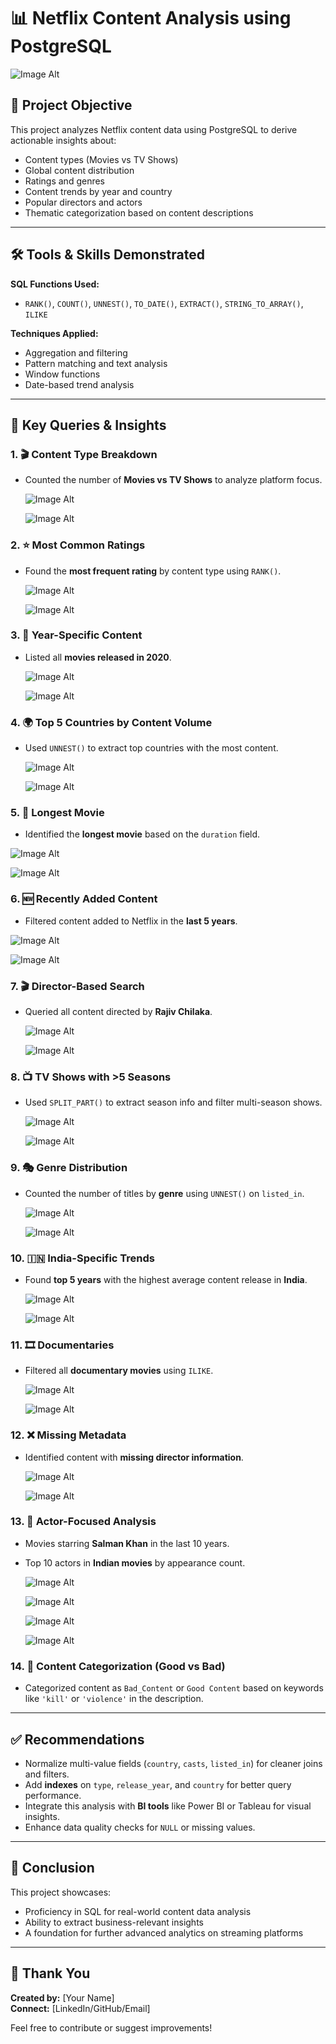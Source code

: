 
# 📊 Netflix Content Analysis using PostgreSQL

![Image Alt](https://github.com/vasuverma17/netflix_data_analysis_postgresql/blob/main/inbox_12038776_dbabda1e8f2d39e88b030173303b2724_Netflix.jpg)

## 🎯 Project Objective
This project analyzes Netflix content data using PostgreSQL to derive actionable insights about:
- Content types (Movies vs TV Shows)
- Global content distribution
- Ratings and genres
- Content trends by year and country
- Popular directors and actors
- Thematic categorization based on content descriptions

---

## 🛠️ Tools & Skills Demonstrated

**SQL Functions Used:**
- `RANK()`, `COUNT()`, `UNNEST()`, `TO_DATE()`, `EXTRACT()`, `STRING_TO_ARRAY()`, `ILIKE`

**Techniques Applied:**
- Aggregation and filtering
- Pattern matching and text analysis
- Window functions
- Date-based trend analysis

---

## 📌 Key Queries & Insights

### 1. 🎬 Content Type Breakdown
- Counted the number of **Movies vs TV Shows** to analyze platform focus.

  ![Image Alt](https://github.com/vasuverma17/netflix_data_analysis_postgresql/blob/main/Screenshot%202025-07-15%20184638.png)

  ![Image Alt](https://github.com/vasuverma17/netflix_data_analysis_postgresql/blob/main/Screenshot%202025-07-15%20184648.png)

### 2. ⭐ Most Common Ratings
- Found the **most frequent rating** by content type using `RANK()`.

  ![Image Alt](https://github.com/vasuverma17/netflix_data_analysis_postgresql/blob/main/Screenshot%202025-07-15%20192412.png)

  ![Image Alt](https://github.com/vasuverma17/netflix_data_analysis_postgresql/blob/main/Screenshot%202025-07-15%20192432.png)
  

### 3. 📅 Year-Specific Content
- Listed all **movies released in 2020**.

  ![Image Alt](https://github.com/vasuverma17/netflix_data_analysis_postgresql/blob/main/Screenshot%202025-07-15%20194408.png)

  ![Image Alt](https://github.com/vasuverma17/netflix_data_analysis_postgresql/blob/main/Screenshot%202025-07-15%20194446.png)

  

### 4. 🌍 Top 5 Countries by Content Volume
- Used `UNNEST()` to extract top countries with the most content.

  ![Image Alt](https://github.com/vasuverma17/netflix_data_analysis_postgresql/blob/main/Screenshot%202025-07-15%20195959.png)

   ![Image Alt](https://github.com/vasuverma17/netflix_data_analysis_postgresql/blob/main/Screenshot%202025-07-15%20200046.png)

  

### 5. 🎥 Longest Movie
- Identified the **longest movie** based on the `duration` field.

![Image Alt](https://github.com/vasuverma17/netflix_data_analysis_postgresql/blob/main/Screenshot%202025-07-16%20160151.png)

![Image Alt](https://github.com/vasuverma17/netflix_data_analysis_postgresql/blob/main/Screenshot%202025-07-16%20160208.png)
  

### 6. 🆕 Recently Added Content
- Filtered content added to Netflix in the **last 5 years**.

![Image Alt](https://github.com/vasuverma17/netflix_data_analysis_postgresql/blob/main/Screenshot%202025-07-16%20161353.png)

![Image Alt](https://github.com/vasuverma17/netflix_data_analysis_postgresql/blob/main/Screenshot%202025-07-16%20161451.png)

### 7. 🎬 Director-Based Search
- Queried all content directed by **Rajiv Chilaka**.

  ![Image Alt](https://github.com/vasuverma17/netflix_data_analysis_postgresql/blob/main/Screenshot%202025-07-16%20170110.png)

  ![Image Alt](https://github.com/vasuverma17/netflix_data_analysis_postgresql/blob/main/Screenshot%202025-07-16%20170123.png)

### 8. 📺 TV Shows with >5 Seasons
- Used `SPLIT_PART()` to extract season info and filter multi-season shows.

   ![Image Alt](https://github.com/vasuverma17/netflix_data_analysis_postgresql/blob/main/Screenshot%202025-07-16%20171119.png)

   ![Image Alt](https://github.com/vasuverma17/netflix_data_analysis_postgresql/blob/main/Screenshot%202025-07-16%20171140.png)

### 9. 🎭 Genre Distribution
- Counted the number of titles by **genre** using `UNNEST()` on `listed_in`.

   ![Image Alt](https://github.com/vasuverma17/netflix_data_analysis_postgresql/blob/main/Screenshot%202025-07-16%20173242.png)

   ![Image Alt](https://github.com/vasuverma17/netflix_data_analysis_postgresql/blob/main/Screenshot%202025-07-16%20173849.png)

### 10. 🇮🇳 India-Specific Trends
- Found **top 5 years** with the highest average content release in **India**.

   ![Image Alt](https://github.com/vasuverma17/netflix_data_analysis_postgresql/blob/main/Screenshot%202025-07-16%20175157.png)

   ![Image Alt](https://github.com/vasuverma17/netflix_data_analysis_postgresql/blob/main/Screenshot%202025-07-16%20175207.png)

### 11. 🎞️ Documentaries
- Filtered all **documentary movies** using `ILIKE`.
  
   ![Image Alt](https://github.com/vasuverma17/netflix_data_analysis_postgresql/blob/main/Screenshot%202025-07-16%20183147.png)

   ![Image Alt](https://github.com/vasuverma17/netflix_data_analysis_postgresql/blob/main/Screenshot%202025-07-16%20183209.png)

### 12. ❌ Missing Metadata
- Identified content with **missing director information**.

   ![Image Alt](https://github.com/vasuverma17/netflix_data_analysis_postgresql/blob/main/Screenshot%202025-07-16%20183529.png)

   ![Image Alt](https://github.com/vasuverma17/netflix_data_analysis_postgresql/blob/main/Screenshot%202025-07-16%20183542.png)

### 13. 🎥 Actor-Focused Analysis
- Movies starring **Salman Khan** in the last 10 years.
- Top 10 actors in **Indian movies** by appearance count.
  
   ![Image Alt](https://github.com/vasuverma17/netflix_data_analysis_postgresql/blob/main/Screenshot%202025-07-16%20184153.png)

   ![Image Alt](https://github.com/vasuverma17/netflix_data_analysis_postgresql/blob/main/Screenshot%202025-07-16%20184258.png)
  
   ![Image Alt](https://github.com/vasuverma17/netflix_data_analysis_postgresql/blob/main/Screenshot%202025-07-16%20185522.png)

   ![Image Alt](https://github.com/vasuverma17/netflix_data_analysis_postgresql/blob/main/Screenshot%202025-07-16%20185534.png)

### 14. 🚫 Content Categorization (Good vs Bad)
- Categorized content as `Bad_Content` or `Good Content` based on keywords like `'kill'` or `'violence'` in the description.

---

## ✅ Recommendations

- Normalize multi-value fields (`country`, `casts`, `listed_in`) for cleaner joins and filters.
- Add **indexes** on `type`, `release_year`, and `country` for better query performance.
- Integrate this analysis with **BI tools** like Power BI or Tableau for visual insights.
- Enhance data quality checks for `NULL` or missing values.

---

## 🧾 Conclusion

This project showcases:
- Proficiency in SQL for real-world content data analysis
- Ability to extract business-relevant insights
- A foundation for further advanced analytics on streaming platforms

---

## 🙏 Thank You

**Created by:** [Your Name]  
**Connect:** [LinkedIn/GitHub/Email]

Feel free to contribute or suggest improvements!

